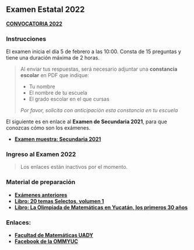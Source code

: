 ## Examen Estatal 2022

**[CONVOCATORIA 2022](http://ommyuc.org/a/2022/convocatoria-2022.pdf)**

### Instrucciones

El examen inicia el día 5 de febrero a las 10:00.
Consta de 15 preguntas y tiene una duración máxima de 2 horas.

> Al enviar tus respuestas, será necesario adjuntar una **constancia escolar** en PDF que indique:
> * Tu nombre
> * El nombre de tu escuela
> * El grado escolar en el que cursas 
> 
> _Por favor, solicita con anticipación esta constancia en tu escuela_ 

El siguiente es en enlace al **Examen de Secundaria 2021**, para que conozcas cómo son los exámenes.
* **[Examen muestra: Secundaria 2021](https://docs.google.com/forms/d/e/1FAIpQLSf0OapKm_ZdlPczlO3ZaXcFsvJb_lolijOHoZhkZJwOSe4ttA/viewform?usp=sf_link)**

### Ingreso al Examen 2022

> Los enlaces están inactivos por el momento.


### Material de preparación

* **[Exámenes anteriores](https://intranet.matematicas.uady.mx/omm/problemarios)**
* **[Libro: 20 temas Selectos, volumen 1](https://libreria.uady.mx/products/veinte-temas-selectos-de-matematicas-en-educacion-basica-volumen-i?_pos=2&_sid=377d6fe44&_ss=r)**
* **[Libro: La Olimpiada de Matemáticas en Yucatán, los primeros 30 años](https://libreria.uady.mx/products/la-olimpiada-mexicana-de-matematicas-en-yucatan?_pos=1&_sid=02a776b67&_ss=r)**


### Enlaces:

* **[Facultad de Matemáticas UADY](https://intranet.matematicas.uady.mx/omm/)**
* **[Facebook de la OMMYUC](https://www.facebook.com/OMMYucatan)**
